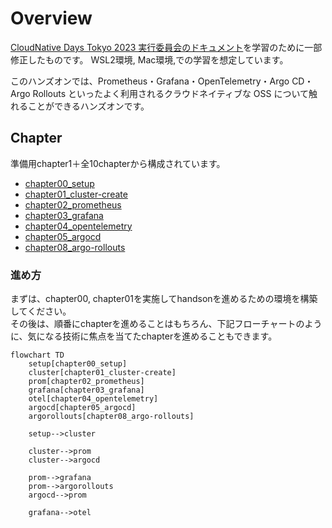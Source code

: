 # Overview
[CloudNative Days Tokyo 2023 実行委員会のドキュメント](https://github.com/cloudnativedaysjp/cndt2023-handson)を学習のために一部修正したものです。
WSL2環境, Mac環境,での学習を想定しています。

このハンズオンでは、Prometheus・Grafana・OpenTelemetry・Argo CD・Argo Rollouts といったよく利用されるクラウドネイティブな OSS について触れることができるハンズオンです。

## Chapter
準備用chapter1＋全10chapterから構成されています。
- [chapter00_setup](./chapter00_setup/)
- [chapter01_cluster-create](./chapter01_cluster-create/)
- [chapter02_prometheus](./chapter02_prometheus/)
- [chapter03_grafana](./chapter03_grafana/)
- [chapter04_opentelemetry](./chapter04_opentelemetry/)
- [chapter05_argocd](./chapter05_argocd/)
- [chapter08_argo-rollouts](./chapter08_argo-rollouts/)

### 進め方
まずは、chapter00, chapter01を実施してhandsonを進めるための環境を構築してください。<br>
その後は、順番にchapterを進めることはもちろん、下記フローチャートのように、気になる技術に焦点を当てたchapterを進めることもできます。

```mermaid
flowchart TD
    setup[chapter00_setup]
    cluster[chapter01_cluster-create]
    prom[chapter02_prometheus]
    grafana[chapter03_grafana]
    otel[chapter04_opentelemetry]
    argocd[chapter05_argocd]
    argorollouts[chapter08_argo-rollouts]

    setup-->cluster

    cluster-->prom
    cluster-->argocd

    prom-->grafana
    prom-->argorollouts
    argocd-->prom

    grafana-->otel
```
